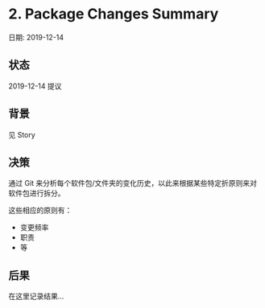 # 2. Package Changes Summary

日期: 2019-12-14

## 状态

2019-12-14 提议

## 背景

见 Story

## 决策

通过 Git 来分析每个软件包/文件夹的变化历史，以此来根据某些特定折原则来对软件包进行拆分。

这些相应的原则有：

 - 变更频率
 - 职责
 - 等

## 后果

在这里记录结果...
